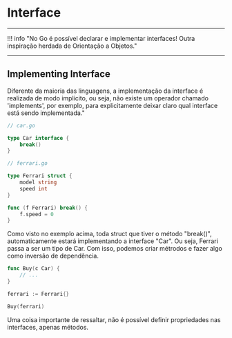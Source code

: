 # **Interface**

---

!!! info "No Go é possível declarar e implementar interfaces! Outra inspiração herdada de Orientação a Objetos."

---

## Implementing Interface

Diferente da maioria das linguagens, a implementação da interface é realizada de modo implícito, ou seja, não existe um operador chamado 'implements', por exemplo, para explicitamente deixar claro qual interface está sendo implementada."

```go
// car.go

type Car interface {
	break()
}
```

```go
// ferrari.go

type Ferrari struct {
	model string
	speed int
}

func (f Ferrari) break() {
	f.speed = 0
}
```

Como visto no exemplo acima, toda struct que tiver o método "break()", automaticamente estará implementando a interface "Car". Ou seja, Ferrari passa a ser um tipo de Car. Com isso, podemos criar métrodos e fazer algo como inversão de dependência.


```go
func Buy(c Car) {
	// ...
}

ferrari := Ferrari{}

Buy(ferrari)
```

Uma coisa importante de ressaltar, não é possível definir propriedades nas interfaces, apenas métodos.
